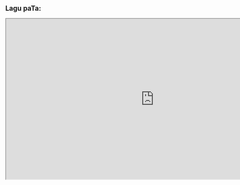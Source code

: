 ## Lagu paTa:

<iframe width="922" height="500" src="https://www.youtube.com/embed/I6_TTTpQrAU"></iframe>
